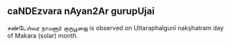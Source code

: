 ## caNDEzvara nAyan2Ar gurupUjai

சண்டேஶ்வர நாயனார் குருபூஜை is observed on Uttaraphalgunī nakṣhatram day of Makara (solar) month.



